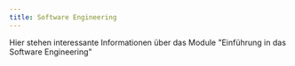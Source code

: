 ```yaml
---
title: Software Engineering
---
```

Hier stehen interessante Informationen über das Module "Einführung in das Software Engineering"
